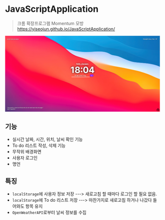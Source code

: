 # JavaScriptApplication

> 크롬 확장프로그램 Momentum 모방   
https://yiseojun.github.io/JavaScriptApplication/ 

![Alt text](img/screenshot.png)

## 기능
- 실시간 날짜, 시간, 위치, 날씨 확인 기능
- To do 리스트 작성, 삭제 기능
- 무작위 배경화면
- 사용자 로그인
- 명언

## 특징
- ```localStorage```에 사용자 정보 저장 ---> 새로고침 할 때마다 로그인 할 필요 없음.
- ```localStorage```에 To do 리스트 저장 ---> 마찬가지로 새로고침 하거나 나갔다 들어와도 항목 유지
- ```OpenWeatherAPI```로부터 날씨 정보를 수집
